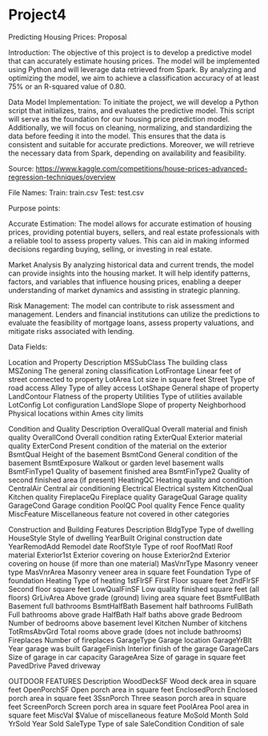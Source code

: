 # Project4

Predicting Housing Prices: Proposal


Introduction: 
The objective of this project is to develop a predictive model that can accurately estimate housing prices. The model will be implemented using Python and will leverage data retrieved from Spark. By analyzing and optimizing the model, we aim to achieve a classification accuracy of at least 75% or an R-squared value of 0.80. 

Data Model Implementation: 
To initiate the project, we will develop a Python script that initializes, trains, and evaluates the predictive model. This script will serve as the foundation for our housing price prediction model. Additionally, we will focus on cleaning, normalizing, and standardizing the data before feeding it into the model. This ensures that the data is consistent and suitable for accurate predictions. Moreover, we will retrieve the necessary data from Spark, depending on availability and feasibility.

Source:
https://www.kaggle.com/competitions/house-prices-advanced-regression-techniques/overview

File Names:
Train: train.csv
Test: test.csv

Purpose points: 


Accurate Estimation: The model allows for accurate estimation of housing prices, providing potential buyers, sellers, and real estate professionals with a reliable tool to assess property values. This can aid in making informed decisions regarding buying, selling, or investing in real estate.


Market Analysis By analyzing historical data and current trends, the model can provide insights into the housing market. It will help identify patterns, factors, and variables that influence housing prices, enabling a deeper understanding of market dynamics and assisting in strategic planning.


Risk Management: The model can contribute to risk assessment and management. Lenders and financial institutions can utilize the predictions to evaluate the feasibility of mortgage loans, assess property valuations, and mitigate risks associated with lending.

Data Fields: 

Location and Property
Description
MSSubClass
The building class
MSZoning
The general zoning classification
LotFrontage
Linear feet of street connected to property
LotArea
Lot size in square feet
Street
Type of road access
Alley
Type of alley access
LotShape
General shape of property
LandContour
Flatness of the property
Utilities
Type of utilities available
LotConfig
Lot configuration
LandSlope
Slope of property
Neighborhood
Physical locations within Ames city limits

















Condition and Quality
Description
OverallQual
Overall material and finish quality
OverallCond
Overall condition rating
ExterQual
Exterior material quality
ExterCond
Present condition of the material on the exterior
BsmtQual
Height of the basement
BsmtCond
General condition of the basement
BsmtExposure
Walkout or garden level basement walls
BsmtFinType1
Quality of basement finished area
BsmtFinType2
Quality of second finished area (if present)
HeatingQC
Heating quality and condition
CentralAir
Central air conditioning
Electrical
Electrical system
KitchenQual
Kitchen quality
FireplaceQu
Fireplace quality
GarageQual
Garage quality
GarageCond
Garage condition
PoolQC
Pool quality
Fence
Fence quality
MiscFeature
Miscellaneous feature not covered in other categories










Construction and Building Features
Description
BldgType
Type of dwelling
HouseStyle
Style of dwelling
YearBuilt
Original construction date
YearRemodAdd
Remodel date
RoofStyle
Type of roof
RoofMatl
Roof material
Exterior1st
Exterior covering on house
Exterior2nd
Exterior covering on house (if more than one material)
MasVnrType
Masonry veneer type
MasVnrArea
Masonry veneer area in square feet
Foundation
Type of foundation
Heating
Type of heating
1stFlrSF
First Floor square feet
2ndFlrSF
Second floor square feet
LowQualFinSF
Low quality finished square feet (all floors)
GrLivArea
Above grade (ground) living area square feet
BsmtFullBath
Basement full bathrooms
BsmtHalfBath
Basement half bathrooms
FullBath
Full bathrooms above grade
HalfBath
Half baths above grade
Bedroom
Number of bedrooms above basement level
Kitchen
Number of kitchens
TotRmsAbvGrd
Total rooms above grade (does not include bathrooms)
Fireplaces
Number of fireplaces
GarageType
Garage location
GarageYrBlt
Year garage was built
GarageFinish
Interior finish of the garage
GarageCars
Size of garage in car capacity
GarageArea
Size of garage in square feet
PavedDrive
Paved driveway



OUTDOOR FEATURES
Description
WoodDeckSF
Wood deck area in square feet
OpenPorchSF
Open porch area in square feet
EnclosedPorch
Enclosed porch area in square feet
3SsnPorch
Three season porch area in square feet
ScreenPorch
Screen porch area in square feet
PoolArea
Pool area in square feet
MiscVal
$Value of miscellaneous feature
MoSold
Month Sold
YrSold
Year Sold
SaleType
Type of sale
SaleCondition
Condition of sale


